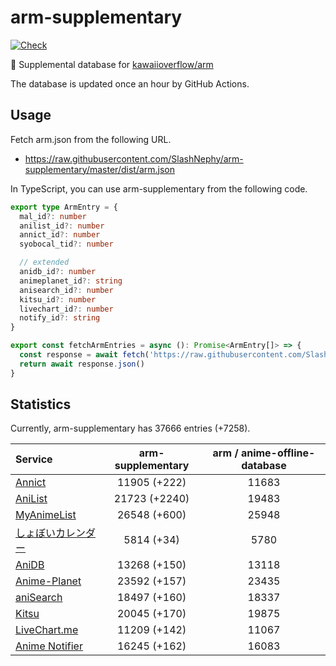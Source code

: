 # arm-supplementary

[![Check](https://github.com/SlashNephy/arm-supplementary/actions/workflows/check-node.yml/badge.svg)](https://github.com/SlashNephy/arm-supplementary/actions/workflows/check-node.yml)

💊 Supplemental database for [kawaiioverflow/arm](https://github.com/kawaiioverflow/arm)

The database is updated once an hour by GitHub Actions.

## Usage

Fetch arm.json from the following URL.

- https://raw.githubusercontent.com/SlashNephy/arm-supplementary/master/dist/arm.json

In TypeScript, you can use arm-supplementary from the following code.

```TypeScript
export type ArmEntry = {
  mal_id?: number
  anilist_id?: number
  annict_id?: number
  syobocal_tid?: number

  // extended
  anidb_id?: number
  animeplanet_id?: string
  anisearch_id?: number
  kitsu_id?: number
  livechart_id?: number
  notify_id?: string
}

export const fetchArmEntries = async (): Promise<ArmEntry[]> => {
  const response = await fetch('https://raw.githubusercontent.com/SlashNephy/arm-supplementary/master/dist/arm.json')
  return await response.json()
}
```

## Statistics

Currently, arm-supplementary has 37666 entries (+7258).

| Service                                     | arm-supplementary | arm / anime-offline-database |
| :------------------------------------------ | :---------------: | :--------------------------: |
| [Annict](https://annict.com)                |   11905 (+222)    |            11683             |
| [AniList](https://anilist.co)               |   21723 (+2240)   |            19483             |
| [MyAnimeList](https://myanimelist.net)      |   26548 (+600)    |            25948             |
| [しょぼいカレンダー](https://cal.syoboi.jp) |    5814 (+34)     |             5780             |
| [AniDB](https://anidb.net)                  |   13268 (+150)    |            13118             |
| [Anime-Planet](https://anime-planet.com)    |   23592 (+157)    |            23435             |
| [aniSearch](https://anisearch.com)          |   18497 (+160)    |            18337             |
| [Kitsu](https://kitsu.io)                   |   20045 (+170)    |            19875             |
| [LiveChart.me](https://livechart.me)        |   11209 (+142)    |            11067             |
| [Anime Notifier](https://notify.moe)        |   16245 (+162)    |            16083             |
